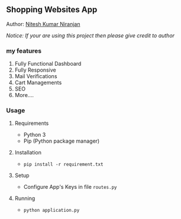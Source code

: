 ## Shopping Websites App

Author: [Nitesh Kumar Niranjan](https://github.com/niteshkumarniranjan)

*Notice: If your are using this project then please give credit to author*

### my features

1. Fully Functional Dashboard
2. Fully Responsive
3. Mail Verifications
4. Cart Managements
5. SEO
6. More....

### Usage

1. Requirements
    * Python 3
    * Pip (Python package manager)

2. Installation
    * `pip install -r requirement.txt`

3. Setup
    * Configure App's Keys in file `routes.py`

4. Running
    * `python application.py`

